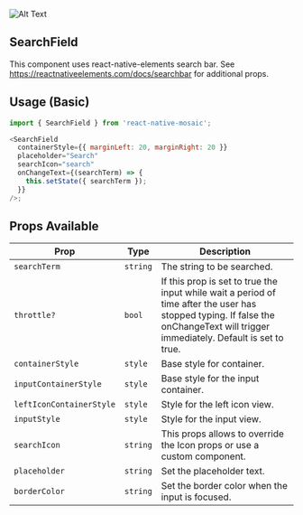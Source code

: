 ![Alt Text](https://drive.google.com/uc?export=view&id=1pJ1m7GQMn4LqrC12homwOWIf9cn89TZO)

## SearchField

This component uses react-native-elements search bar. See https://reactnativeelements.com/docs/searchbar for additional props.

## Usage (Basic)

```js
import { SearchField } from 'react-native-mosaic';

<SearchField
  containerStyle={{ marginLeft: 20, marginRight: 20 }}
  placeholder="Search"
  searchIcon="search"
  onChangeText={(searchTerm) => {
    this.setState({ searchTerm });
  }}
/>;
```

## Props Available

| Prop                     | Type     | Description                                                                                                                                                                      |
| ------------------------ | -------- | -------------------------------------------------------------------------------------------------------------------------------------------------------------------------------- |
| `searchTerm`             | `string` | The string to be searched.                                                                                                                                                       |
| `throttle?`              | `bool`   | If this prop is set to true the input while wait a period of time after the user has stopped typing. If false the onChangeText will trigger immediately. Default is set to true. |
| `containerStyle`         | `style`  | Base style for container.                                                                                                                                                        |
| `inputContainerStyle`    | `style`  | Base style for the input container.                                                                                                                                              |
| `leftIconContainerStyle` | `style`  | Style for the left icon view.                                                                                                                                                    |
| `inputStyle`             | `style`  | Style for the input view.                                                                                                                                                        |
| `searchIcon`             | `string` | This props allows to override the Icon props or use a custom component.                                                                                                          |
| `placeholder`            | `string` | Set the placeholder text.                                                                                                                                                        |
| `borderColor`            | `string` | Set the border color when the input is focused.                                                                                                                                  |

